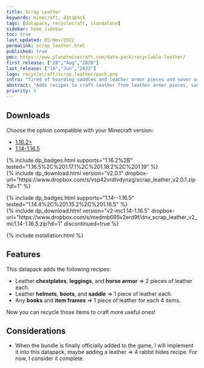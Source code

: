 ```yaml
---
title: Scrap Leather
keywords: minecraft, datapack
tags: [datapack, recyclecraft, standalone]
sidebar: home_sidebar
toc: true
last_updated: 05/Nov/2022
permalink: scrap_leather.html
published: true
pmc: https://www.planetminecraft.com/data-pack/recyclable-leather/
first_release: ["28","Aug","2020"]
last_release: ["10","Jun","2022"]
logo: recyclecraft/scrap_leather/pack.png
intro: "Tired of hoarding saddles and leather armor pieces and never using them? This datapack adds recipes to craft leather from leather armor pieces, saddles, and other leather items, allowing you to give some use to often undesired loot."
abstract: "Adds recipes to craft leather from leather armor pieces, saddles, and other leather items, allowing you to give some use to often undesired loot."
priority: 5
---
```


## Downloads

Choose the option compatible with your Minecraft version:

<ul id="profileTabs" class="nav nav-tabs">
    <li class="active"><a href="#current" data-toggle="tab">1.16.2+</a></li>
    <li><a href="#legacy" data-toggle="tab">1.14-1.16.5</a></li>
</ul>

<div class="tab-content">
    <div role="tabpanel" class="tab-pane active" id="current">
        <p>
            {% include dp_badges.html supports="1.16.2%2B" tested="1.16.5%2C%201.17.1%2C%201.18.2%2C%201.19" %}
            <br/>
            {% include dp_download.html version="v2.0.1" dropbox-url="https://www.dropbox.com/s/vsp42vrdlvdynzg/scrap_leather_v2.0.1.zip?dl=1" %}
        </p>
    </div>
    <div role="tabpanel" class="tab-pane" id="legacy">
        <p>
            {% include dp_badges.html supports="1.14--1.16.5" tested="1.14.4%2C%201.15.2%2C%201.16.5" %}
            <br/>
            {% include dp_download.html version="v2-mc1.14-1.16.5" dropbox-url="https://www.dropbox.com/s/medmb685v2erd9f/dnv_scrap_leather_v2_mc1.14-1.16.5.zip?dl=1" discontinued=true %}
        </p>
    </div>
</div>

{% include installation.html %}

## Features
This datapack adds the following recipes:

- Leather **chestplates**, **leggings**, and **horse armor** ⇒ 2 pieces of leather each.
- Leather **helmets**, **boots**, and **saddle** ⇒ 1 piece of leather each.
- Any **books** and **item frames** ⇒ 1 piece of leather for each 4 items.

Now you can recycle those items to craft more useful ones!

## Considerations

- When the bundle is finally officially added to the game, I will implement it into this datapack, maybe adding a leather ⇒ 4 rabbit hides recipe. For now, I consider it complete.
